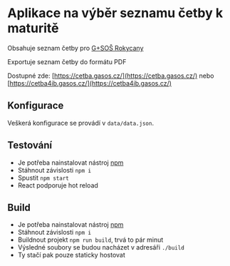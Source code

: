 # Aplikace na výběr seznamu četby k maturitě

Obsahuje seznam četby pro [G+SOŠ Rokycany](https://gasos.cz/)

Exportuje seznam četby do formátu PDF

Dostupné zde: [https://cetba.gasos.cz/](https://cetba.gasos.cz/) nebo [https://cetba4ib.gasos.cz/](https://cetba4ib.gasos.cz/)


## Konfigurace

Veškerá konfigurace se provádí v `data/data.json`.


## Testování

- Je potřeba nainstalovat nástroj [npm](https://www.npmjs.com/package/npm)
- Stáhnout závislosti `npm i`
- Spustit `npm start`
- React podporuje hot reload


## Build

- Je potřeba nainstalovat nástroj [npm](https://www.npmjs.com/package/npm)
- Stáhnout závislosti `npm i`
- Buildnout projekt `npm run build`, trvá to pár minut
- Výsledné soubory se budou nacházet v adresáři `./build`
- Ty stačí pak pouze staticky hostovat
